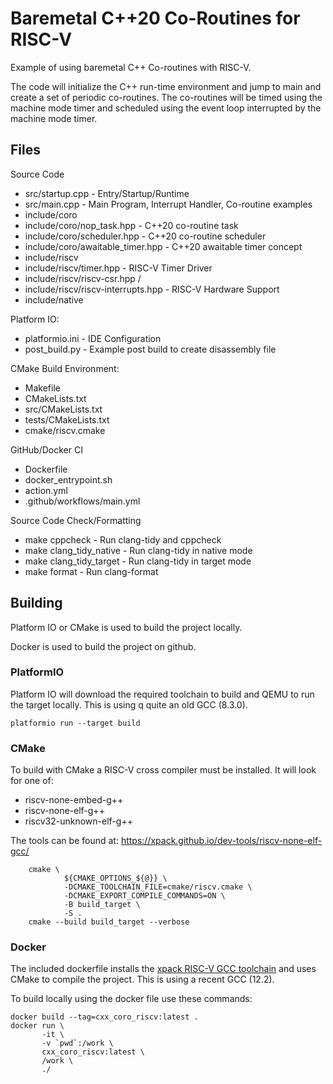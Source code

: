 # Baremetal C++20 Co-Routines for RISC-V

Example of using baremetal C++ Co-routines with RISC-V.

The code will initialize the C++ run-time environment and jump to main
and create a set of periodic co-routines. The co-routines will be
timed using the machine mode timer and scheduled using the event loop
interrupted by the machine mode timer.

## Files

Source Code

- src/startup.cpp - Entry/Startup/Runtime
- src/main.cpp - Main Program, Interrupt Handler, Co-routine examples
- include/coro
- include/coro/nop_task.hpp - C++20 co-routine task
- include/coro/scheduler.hpp - C++20 co-routine scheduler
- include/coro/awaitable_timer.hpp - C++20 awaitable timer concept
- include/riscv
- include/riscv/timer.hpp - RISC-V Timer Driver
- include/riscv/riscv-csr.hpp / 
- include/riscv/riscv-interrupts.hpp - RISC-V Hardware Support
- include/native

Platform IO:

- platformio.ini - IDE Configuration
- post_build.py - Example post build to create disassembly file

CMake Build Environment:

- Makefile
- CMakeLists.txt
- src/CMakeLists.txt
- tests/CMakeLists.txt
- cmake/riscv.cmake

GitHub/Docker CI

- Dockerfile
- docker_entrypoint.sh
- action.yml
- .github/workflows/main.yml

Source Code Check/Formatting

- make cppcheck - Run clang-tidy and cppcheck 
- make clang_tidy_native - Run clang-tidy in native mode
- make clang_tidy_target - Run clang-tidy in target mode
- make format - Run clang-format


## Building

Platform IO or CMake is used to build the project locally.

Docker is used to build the project on github.

### PlatformIO

Platform IO will download the required toolchain to build and QEMU to run the target locally. This is using q quite an old GCC (8.3.0).

~~~
platformio run --target build
~~~

### CMake

To build with CMake a RISC-V cross compiler must be installed. It will look for one of:

- riscv-none-embed-g++
- riscv-none-elf-g++
- riscv32-unknown-elf-g++

The tools can be found at: https://xpack.github.io/dev-tools/riscv-none-elf-gcc/

~~~
	cmake \
			${CMAKE_OPTIONS_${@}} \
            -DCMAKE_TOOLCHAIN_FILE=cmake/riscv.cmake \
	        -DCMAKE_EXPORT_COMPILE_COMMANDS=ON \
		    -B build_target \
	        -S .
	cmake --build build_target --verbose
~~~

### Docker

The included dockerfile installs the [xpack RISC-V GCC
toolchain](https://xpack.github.io/riscv-none-embed-gcc/) and uses
CMake to compile the project. This is using a recent GCC (12.2).

To build locally using the docker file use these commands:

~~~
docker build --tag=cxx_coro_riscv:latest .
docker run \
       -it \
       -v `pwd`:/work \
       cxx_coro_riscv:latest \
       /work \
       ./

~~~
